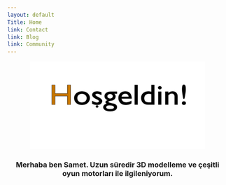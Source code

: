 ```yaml
---
layout: default
Title: Home
link: Contact
link: Blog
link: Community
---
```

<p align="center">
  <img width="400" height="200" src="/images/welcome-message-large.png">
</p>
<h3><center>Merhaba ben Samet. Uzun süredir 3D modelleme ve çeşitli oyun motorları ile ilgileniyorum. </center></h3> 

